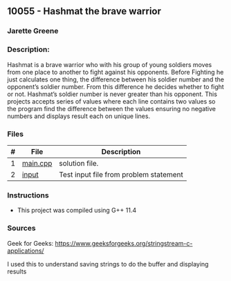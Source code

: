 ## 10055 - Hashmat the brave warrior
### Jarette Greene
### Description:

Hashmat is a brave warrior who with his group of young soldiers moves from one place to another to
fight against his opponents. Before Fighting he just calculates one thing, the difference between his
soldier number and the opponent’s soldier number. From this difference he decides whether to fight or
not. Hashmat’s soldier number is never greater than his opponent. This projects accepts series of values
where each line contains two values so the program find the difference between the values ensuring no 
negative numbers and displays result each on unique lines.

### Files

|   #   | File                       | Description                                                |
| :---: | -------------------------- | ---------------------------------------------------------- |
|   1   | [main.cpp](./main.cpp)     | solution file.                                             |
|   2   | [input](./input)           | Test input file from problem statement                     |



### Instructions

- This project was compiled using G++ 11.4

### Sources

Geek for Geeks: 
    https://www.geeksforgeeks.org/stringstream-c-applications/

I used this to understand saving strings to do the buffer and displaying results
